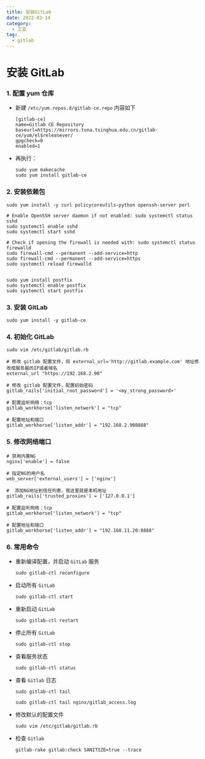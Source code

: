 ```yaml
---
title: 安装GitLab
date: 2022-03-14
category:
  - 工具
tag:
  - gitlab
---
```


# 安装 GitLab

### 1. 配置 yum 仓库

- 新建 `/etc/yum.repos.d/gitlab-ce.repo` 内容如下

  ```shell
  [gitlab-ce]
  name=Gitlab CE Repository
  baseurl=https://mirrors.tuna.tsinghua.edu.cn/gitlab-ce/yum/el$releasever/
  gpgcheck=0
  enabled=1
  ```

- 再执行：

  ```shell
  sudo yum makecache
  sudo yum install gitlab-ce
  ```

### 2. 安装依赖包

```shell
sudo yum install -y curl policycoreutils-python openssh-server perl

# Enable OpenSSH server daemon if not enabled: sudo systemctl status sshd
sudo systemctl enable sshd
sudo systemctl start sshd

# Check if opening the firewall is needed with: sudo systemctl status firewalld
sudo firewall-cmd --permanent --add-service=http
sudo firewall-cmd --permanent --add-service=https
sudo systemctl reload firewalld


sudo yum install postfix
sudo systemctl enable postfix
sudo systemctl start postfix
```

### 3. 安装 GitLab

```shell
sudo yum install -y gitlab-ce
```

### 4. 初始化 GitLab

```shell
sudo vim /etc/gitlab/gitlab.rb

# 修改 gitlab 配置文件，将 external_url='http://gitlab.example.com' 地址修改成服务器的IP或者域名
external_url "https://192.168.2.90"

# 修改 gitlab 配置文件，配置初始密码
gitlab_rails['initial_root_password'] = '<my_strong_password>'

# 配置监听网络：tcp
gitlab_workhorse['listen_network'] = "tcp"

# 配置地址和端口
gitlab_workhorse['listen_addr'] = "192.168.2.908888"
```

### 5. 修改网络端口

```shell
# 禁用内置NG
nginx['enable'] = false

# 指定NG的用户名
web_server['external_users'] = ['nginx']

#  添加NG地址到信任列表，我这里就是本机地址
gitlab_rails['trusted_proxies'] = ['127.0.0.1']

# 配置监听网络：tcp
gitlab_workhorse['listen_network'] = "tcp"

# 配置地址和端口
gitlab_workhorse['listen_addr'] = "192.168.11.20:8888"
```

### 6. 常用命令

- 重新编译配置，并启动 `GitLab` 服务

  ```shell
  sudo gitlab-ctl reconfigure
  ```

- 启动所有 `GitLab`

  ```shell
  sudo gitlab-ctl start
  ```

- 重新启动 `GitLab`

  ```shell
  sudo gitlab-ctl restart
  ```

- 停止所有 `GitLab`

  ```shell
  sudo gitlab-ctl stop
  ```

- 查看服务状态

  ```shell
  sudo gitlab-ctl status
  ```

- 查看 `Gitlab` 日志

  ```shell
  sudo gitlab-ctl tail

  sudo gitlab-ctl tail nginx/gitlab_access.log
  ```

- 修改默认的配置文件

  ```shell
  sudo vim /etc/gitlab/gitlab.rb
  ```

- 检查 `Gitlab`

  ```shell
  gitlab-rake gitlab:check SANITIZE=true --trace
  ```
